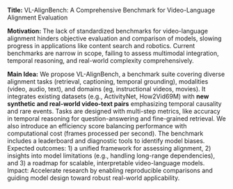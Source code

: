 **Title:** VL-AlignBench: A Comprehensive Benchmark for Video-Language Alignment Evaluation  

**Motivation:** The lack of standardized benchmarks for video-language alignment hinders objective evaluation and comparison of models, slowing progress in applications like content search and robotics. Current benchmarks are narrow in scope, failing to assess multimodal integration, temporal reasoning, and real-world complexity comprehensively.  

**Main Idea:** We propose VL-AlignBench, a benchmark suite covering diverse alignment tasks (retrieval, captioning, temporal grounding), modalities (video, audio, text), and domains (eg, instructional videos, movies). It integrates existing datasets (e.g., ActivityNet, How2Vid69M) with **new synthetic and real-world video-text pairs** emphasizing temporal causality and rare events. Tasks are designed with multi-step metrics, like accuracy in temporal reasoning for question-answering and fine-grained retrieval. We also introduce an efficiency score balancing performance with computational cost (frames processed per second). The benchmark includes a leaderboard and diagnostic tools to identify model biases. Expected outcomes: 1) a unified framework for assessing alignment, 2) insights into model limitations (e.g., handling long-range dependencies), and 3) a roadmap for scalable, interpretable video-language models. Impact: Accelerate research by enabling reproducible comparisons and guiding model design toward robust real-world applicability.